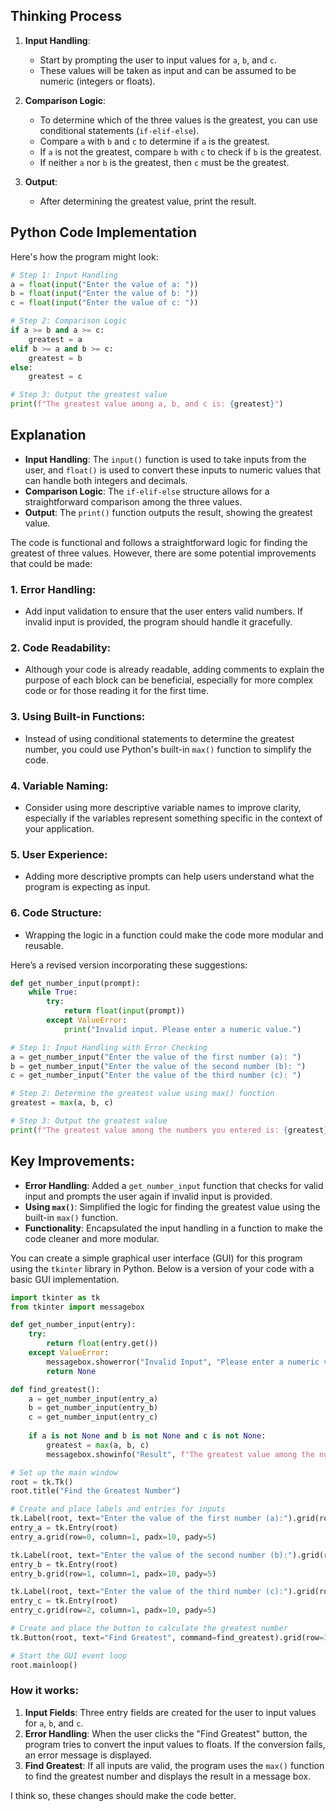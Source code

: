 ## Thinking Process

1. **Input Handling**:
   - Start by prompting the user to input values for `a`, `b`, and `c`.
   - These values will be taken as input and can be assumed to be numeric (integers or floats).

2. **Comparison Logic**:
   - To determine which of the three values is the greatest, you can use conditional statements (`if-elif-else`).
   - Compare `a` with `b` and `c` to determine if `a` is the greatest.
   - If `a` is not the greatest, compare `b` with `c` to check if `b` is the greatest.
   - If neither `a` nor `b` is the greatest, then `c` must be the greatest.

3. **Output**:
   - After determining the greatest value, print the result.

## Python Code Implementation

Here's how the program might look:

```python
# Step 1: Input Handling
a = float(input("Enter the value of a: "))
b = float(input("Enter the value of b: "))
c = float(input("Enter the value of c: "))

# Step 2: Comparison Logic
if a >= b and a >= c:
    greatest = a
elif b >= a and b >= c:
    greatest = b
else:
    greatest = c

# Step 3: Output the greatest value
print(f"The greatest value among a, b, and c is: {greatest}")
```

## Explanation

- **Input Handling**: The `input()` function is used to take inputs from the user, and `float()` is used to convert these inputs to numeric values that can handle both integers and decimals.
- **Comparison Logic**: The `if-elif-else` structure allows for a straightforward comparison among the three values.
- **Output**: The `print()` function outputs the result, showing the greatest value.

The code is functional and follows a straightforward logic for finding the greatest of three values. However, there are some potential improvements that could be made:

### 1. **Error Handling**:
   - Add input validation to ensure that the user enters valid numbers. If invalid input is provided, the program should handle it gracefully.

### 2. **Code Readability**:
   - Although your code is already readable, adding comments to explain the purpose of each block can be beneficial, especially for more complex code or for those reading it for the first time.

### 3. **Using Built-in Functions**:
   - Instead of using conditional statements to determine the greatest number, you could use Python's built-in `max()` function to simplify the code.

### 4. **Variable Naming**:
   - Consider using more descriptive variable names to improve clarity, especially if the variables represent something specific in the context of your application.

### 5. **User Experience**:
   - Adding more descriptive prompts can help users understand what the program is expecting as input.

### 6. **Code Structure**:
   - Wrapping the logic in a function could make the code more modular and reusable.

Here’s a revised version incorporating these suggestions:

```python
def get_number_input(prompt):
    while True:
        try:
            return float(input(prompt))
        except ValueError:
            print("Invalid input. Please enter a numeric value.")

# Step 1: Input Handling with Error Checking
a = get_number_input("Enter the value of the first number (a): ")
b = get_number_input("Enter the value of the second number (b): ")
c = get_number_input("Enter the value of the third number (c): ")

# Step 2: Determine the greatest value using max() function
greatest = max(a, b, c)

# Step 3: Output the greatest value
print(f"The greatest value among the numbers you entered is: {greatest}")
```

## Key Improvements:
- **Error Handling**: Added a `get_number_input` function that checks for valid input and prompts the user again if invalid input is provided.
- **Using `max()`**: Simplified the logic for finding the greatest value using the built-in `max()` function.
- **Functionality**: Encapsulated the input handling in a function to make the code cleaner and more modular.

You can create a simple graphical user interface (GUI) for this program using the `tkinter` library in Python. Below is a version of your code with a basic GUI implementation.

```python
import tkinter as tk
from tkinter import messagebox

def get_number_input(entry):
    try:
        return float(entry.get())
    except ValueError:
        messagebox.showerror("Invalid Input", "Please enter a numeric value.")
        return None

def find_greatest():
    a = get_number_input(entry_a)
    b = get_number_input(entry_b)
    c = get_number_input(entry_c)
    
    if a is not None and b is not None and c is not None:
        greatest = max(a, b, c)
        messagebox.showinfo("Result", f"The greatest value among the numbers you entered is: {greatest}")

# Set up the main window
root = tk.Tk()
root.title("Find the Greatest Number")

# Create and place labels and entries for inputs
tk.Label(root, text="Enter the value of the first number (a):").grid(row=0, column=0, padx=10, pady=5)
entry_a = tk.Entry(root)
entry_a.grid(row=0, column=1, padx=10, pady=5)

tk.Label(root, text="Enter the value of the second number (b):").grid(row=1, column=0, padx=10, pady=5)
entry_b = tk.Entry(root)
entry_b.grid(row=1, column=1, padx=10, pady=5)

tk.Label(root, text="Enter the value of the third number (c):").grid(row=2, column=0, padx=10, pady=5)
entry_c = tk.Entry(root)
entry_c.grid(row=2, column=1, padx=10, pady=5)

# Create and place the button to calculate the greatest number
tk.Button(root, text="Find Greatest", command=find_greatest).grid(row=3, columnspan=2, pady=10)

# Start the GUI event loop
root.mainloop()
```

### How it works:
1. **Input Fields**: Three entry fields are created for the user to input values for `a`, `b`, and `c`.
2. **Error Handling**: When the user clicks the "Find Greatest" button, the program tries to convert the input values to floats. If the conversion fails, an error message is displayed.
3. **Find Greatest**: If all inputs are valid, the program uses the `max()` function to find the greatest number and displays the result in a message box.

I think so, these changes should make the code better.
